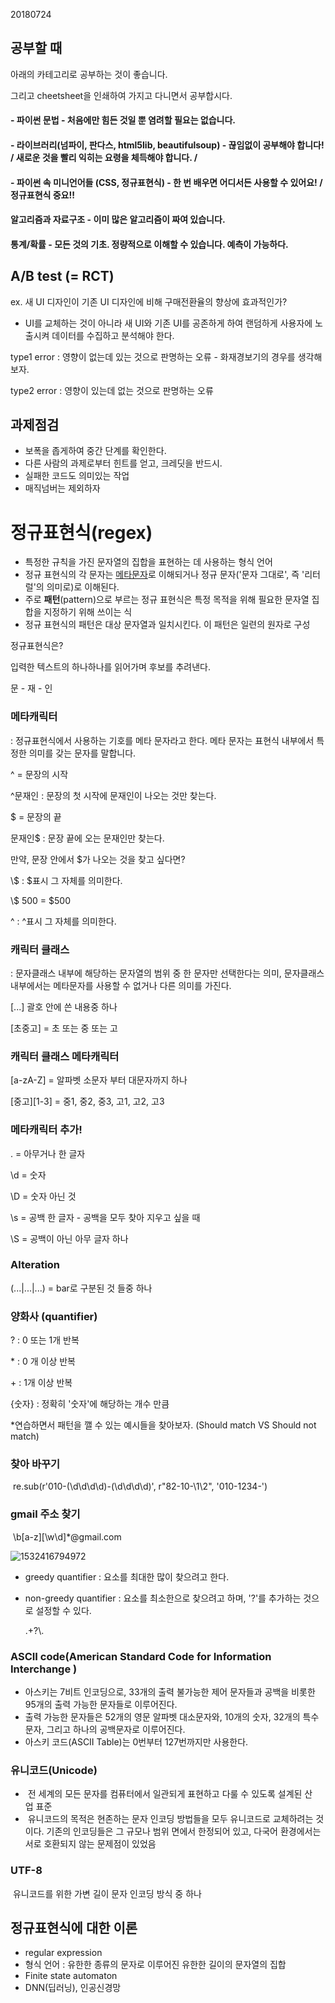 20180724

## 공부할 때

아래의 카테고리로 공부하는 것이 좋습니다.

그리고 cheetsheet을 인쇄하여 가지고 다니면서 공부합시다.





#### - 파이썬 문법 - 처음에만 힘든 것일 뿐 염려할 필요는 없습니다. 

#### - 라이브러리(넘파이, 판다스, html5lib, beautifulsoup) - 끊임없이 공부해야 합니다! / 새로운 것을 빨리 익히는 요령을 체득해야 합니다. /  

#### - 파이썬 속 미니언어들 (CSS, 정규표현식) - 한 번 배우면 어디서든 사용할 수 있어요! / 정규표현식 중요!! 



#### 알고리즘과 자료구조 - 이미 많은 알고리즘이 짜여 있습니다.

#### 통계/확률 - 모든 것의 기초. 정량적으로 이해할 수 있습니다. 예측이 가능하다.  



## A/B test (= RCT)

ex. 새 UI 디자인이 기존 UI 디자인에 비해 구매전환율의 향상에 효과적인가?

- UI를 교체하는 것이 아니라 새 UI와 기존 UI를 공존하게 하여 랜덤하게 사용자에 노출시켜 데이터를 수집하고 분석해야 한다.

 type1 error : 영향이 없는데 있는 것으로 판명하는 오류 - 화재경보기의 경우를 생각해보자. 

 type2 error : 영향이 있는데 없는 것으로 판명하는 오류





## 과제점검

- 보폭을 좁게하여 중간 단계를 확인한다.
- 다른 사람의 과제로부터 힌트를 얻고, 크레딧을 반드시.
- 실패한 코드도 의미있는 작업
- 매직넘버는 제외하자



# 정규표현식(regex)

- 특정한 규칙을 가진 문자열의 집합을 표현하는 데 사용하는 형식 언어 
- 정규 표현식의 각 문자는 [메타문자](https://ko.wikipedia.org/w/index.php?title=%EB%A9%94%ED%83%80%EB%AC%B8%EC%9E%90&action=edit&redlink=1)로 이해되거나 정규 문자('문자 그대로', 즉 '리터럴'의 의미로)로 이해된다. 
- 주로 **패턴**(pattern)으로 부르는 정규 표현식은 특정 목적을 위해 필요한 문자열 집합을 지정하기 위해 쓰이는 식
- 정규 표현식의 패턴은 대상 문자열과 일치시킨다. 이 패턴은 일련의 원자로 구성



정규표현식은?

입력한 텍스트의 하나하나를 읽어가며 후보를 추려낸다.

문 - 재 - 인



### 메타캐릭터

: 정규표현식에서 사용하는 기호를 메타 문자라고 한다. 메타 문자는 표현식 내부에서 특정한 의미를 갖는 문자를 말합니다.

^ = 문장의 시작

^문재인 : 문장의 첫 시작에 문재인이 나오는 것만 찾는다.

$ = 문장의 끝

문재인$ : 문장 끝에 오는 문재인만 찾는다.



만약, 문장 안에서 $가 나오는 것을 찾고 싶다면?

\\$ : $표시 그 자체를 의미한다.

\\$ 500 = $500 

\^ : ^표시 그 자체를 의미한다.



### 캐릭터 클래스

: 문자클래스 내부에 해당하는 문자열의 범위 중 한 문자만 선택한다는 의미, 문자클래스 내부에서는 메타문자를 사용할 수 없거나 다른 의미를 가진다.

[...] 괄호 안에 쓴 내용중 하나

[초중고] = 초 또는 중 또는 고



### 캐릭터 클래스 메타캐릭터

[a-zA-Z] = 알파벳 소문자 부터 대문자까지 하나

[중고]\[1-3] = 중1, 중2, 중3, 고1, 고2, 고3 



### 메타캐릭터 추가!

. = 아무거나 한 글자

\d = 숫자

\D = 숫자 아닌 것

\\s = 공백 한 글자 - 공백을 모두 찾아 지우고 싶을 때

\\S = 공백이 아닌 아무 글자 하나



### Alteration

(...|...|...) = bar로 구분된 것 들중 하나



### 양화사 (quantifier)

? : 0 또는 1개 반복

\* : 0 개 이상 반복

\+ : 1개 이상 반복

{숫자} : 정확히 '숫자'에 해당하는 개수 만큼



*연습하면서 패턴을 깰 수 있는 예시들을 찾아보자. (Should match VS Should not match)



### 찾아 바꾸기

​	re.sub(r'010-(\d\d\d\d)-(\d\d\d\d)', r"82-10-\1\2", '010-1234-')



### gmail 주소 찾기

​	\b\[a-z][\w\d]*@gmail\.com

![1532416794972](C:\Users\home\AppData\Local\Temp\1532416794972.png)

- greedy quantifier : 요소를 최대한 많이 찾으려고 한다.

- non-greedy quantifier : 요소를 최소한으로 찾으려고 하며, '?'를 추가하는 것으로 설정할 수 있다.

  .+?\\.



### ASCII code(American Standard Code for Information Interchange )

- 아스키는 7비트 인코딩으로, 33개의 출력 불가능한 제어 문자들과 공백을 비롯한 95개의 출력 가능한 문자들로 이루어진다.
- 출력 가능한 문자들은 52개의 영문 알파벳 대소문자와, 10개의 숫자, 32개의 특수 문자, 그리고 하나의 공백문자로 이루어진다. 
- 아스키 코드(ASCII Table)는 0번부터 127번까지만 사용한다. 





### 유니코드(Unicode) 

-  전 세계의 모든 문자를 컴퓨터에서 일관되게 표현하고 다룰 수 있도록 설계된 산업 표준
-  유니코드의 목적은 현존하는 문자 인코딩 방법들을 모두 유니코드로 교체하려는 것이다. 기존의 인코딩들은 그 규모나 범위 면에서 한정되어 있고, 다국어 환경에서는 서로 호환되지 않는 문제점이 있었음



### UTF-8

 유니코드를 위한 가변 길이  문자 인코딩 방식 중 하나 





## 정규표현식에 대한 이론

- regular expression
- 형식 언어 : 유한한 종류의 문자로 이루어진 유한한 길이의 문자열의 집합 
- Finite state automaton
- DNN(딥러닝), 인공신경망



